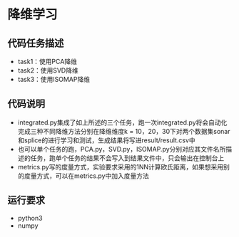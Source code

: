 # 降维学习

## 代码任务描述

* task1：使用PCA降维
* task2：使用SVD降维
* task3：使用ISOMAP降维

## 代码说明

* integrated.py集成了如上所述的三个任务，跑一次integrated.py将会自动化完成三种不同降维方法分别在降维维度k = 10，20，30下对两个数据集sonar和splice的进行学习和测试，生成结果将写进result/result.csv中
* 也可以单个任务的跑，PCA.py，SVD.py，ISOMAP.py分别对应其文件名所描述的任务，跑单个任务的结果不会写入到结果文件中，只会输出在控制台上
* metrics.py写的度量方式，实验要求采用的1NN计算欧氏距离，如果想采用别的度量方式，可以在metrics.py中加入度量方法

## 运行要求

* python3
* numpy